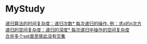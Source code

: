 # MyStudy

[递归算法的时间复杂度：递归次数\* 每次递归的操作. 例：求x的n次方](https://github.com/kitspring/MyStudy/blob/master/dm1.1.cpp)  
[递归的空间复杂度：递归的深度\* 每次递归中操作的空间复杂度](https://github.com/kitspring/MyStudy/blob/master/dm1.2.cpp)  
[合并多个set直至彼此没有交集](https://github.com/kitspring/MyStudy/blob/master/exam_1.cpp)  
